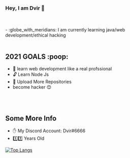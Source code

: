### Hey, I am Dvir :wave:
<br />
<br />
- :globe_with_meridians: I am currently learning java/web development/ethical hacking
<br>
<br />
<h2>2021 GOALS :poop:</h2>

- 🤖 learn web development like a real profssional 
- :unlock: Learn Node Js
- :open_file_folder: Upload More Repositories
- become hacker 😊

<br>
<br />
<h2>Some More Info</h2>

- :hand: My Discord Account: Dvir#6666
- :one::seven: Years Old

[![Top Langs](https://github-readme-stats.vercel.app/api/top-langs/?username=DvirCo244)](https://github.com/anuraghazra/github-readme-stats)

